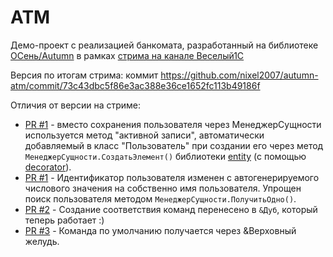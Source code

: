 # ATM

Демо-проект с реализацией банкомата, разработанный на библиотеке [ОСень/Autumn](https://github.com/nixel2007/autumn) в рамках [стрима на канале Веселый1С](https://www.youtube.com/watch?v=eIhWSJnRXlU)

Версия по итогам стрима: коммит https://github.com/nixel2007/autumn-atm/commit/73c43dbc5f86e3ac388e36ce1652fc113b49186f

Отличия от версии на стриме:

* [PR #1](https://github.com/nixel2007/autumn-atm/pull/1) - вместо сохранения пользователя через МенеджерСущности используется метод "активной записи", автоматически добавляемый в класс "Пользователь" при создании его через метод `МенеджерСущности.СоздатьЭлемент()` библиотеки [entity](https://github.com/nixel2007/entity) (с помощью [decorator](https://github.com/nixel2007/decorator)).
* [PR #1](https://github.com/nixel2007/autumn-atm/pull/1) - Идентификатор пользователя изменен с автогенерируемого числового значения на собственно имя пользователя. Упрощен поиск пользователя методом `МенеджерСущности.ПолучитьОдно()`.
* [PR #2](https://github.com/nixel2007/autumn-atm/pull/2) - Создание соответствия команд перенесено в `&Дуб`, который теперь работает :)
* [PR #3](https://github.com/nixel2007/autumn-atm/pull/3) - Команда по умолчанию получается через &Верховный желудь.

